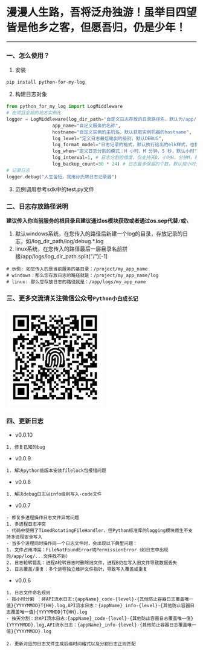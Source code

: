 # 漫漫人生路，吾将泛舟独游！虽举目四望皆是他乡之客，但愿吾归，仍是少年！
---

### 一、怎么使用？
1. 安装
```shell
pip install python-for-my-log
```
2. 构建日志对象
```python
from python_for_my_log import LogMiddleware
# 在项目全局的地方实例化
logger = LogMiddleware(log_dir_path="自定义日志存放的目录路径名，默认为/app/logs/服务名/",
                 app_name="自定义服务的名称",
                 hostname="自定义实例的主机名，默认获取实例机器的hostname",
                 log_level="定义日志最低输出的级别，默认DEBUG",
                 log_format_model="日志记录的格式，默认执行给出的elk样式，也提供default模式，也可自定义",
                 log_when="定义日志分割的模式：H 小时，M 分钟，S 秒，默认小时",
                 log_interval=1, # 日志分割的维度，仅支持天D、小时H，分钟M，秒S
                 log_backup_count=30 * 24) # 日志最多保留的个数，默认按小时分割，保留30天的日志
# 记录日志
logger.debug("人生苦短，我用孙氏牌日志记录器")
```
3. 范例调用参考sdk中的test.py文件

### 二、日志存放路径说明
**建议传入你当前服务的根目录且建议通过os模块获取或者通过os.sep代替`/`或`\`**
1. 默认windows系统，在您传入的路径后新建一个log的目录，存放记录的日志，如/log_dir_path/log/debug.*.log
2. linux系统，在您传入的路径最后一层目录名前拼接/app/logs/log_dir_path.split("/")[-1]
```
# 示例: 如您传入的是当前服务的基目录：/project/my_app_name
# windows：那么您存放日志的路径就是：/project/my_app_name/log
# linux: 那么您存放日志的路径就是：/app/logs/my_app_name
```

### 三、更多交流请关注微信公众号`Python小白成长记`
![](https://raw.githubusercontent.com/Sunxiuwen2018/MyPicGoDir/main/Picture/%E6%88%91%E7%9A%84%E5%85%AC%E4%BC%97%E5%8F%B7.jpg)

### 四、更新日志
- v0.0.10
```
1. 修复已知的bug
```
- v0.0.9
```
1. 解决python低版本安装filelock包报错问题
```
- v0.0.8
```
1. 解决debug日志以info级别写入-code文件
```

- v0.0.7
```
- 修复多进程操作日志文件异常问题
1. 多进程日志冲突
- 代码中使用了TimedRotatingFileHandler，但Python标准库的logging模块原生不支持多进程安全写入
- 当多个进程同时操作同一个日志文件时，会出现以下典型问题：
​1. 文件占用冲突：FileNotFoundError或PermissionError（如日志中出现的/app/log/...文件找不到）
​2. 日志轮转错乱：进程A轮转日志时删除旧文件，进程B仍在写入旧文件导致数据丢失
​3. 日志覆盖/重复：多个进程独立维护文件指针，导致写入覆盖或重复
```

- v0.0.6
```
1. 日志文件命名规则
- 按小时分割 ：非API流水日志:{appName}_code-{level}-{其他防止容器日志覆盖唯一值}{YYYYMMDD}T{HH}.log,API流水日志：{appName}_info-{level}-{其他防止容器日志覆盖唯一值}{YYYYMMDD}T{HH}.log
- 按天分割：非API流水日志:{appName}_code-{level}-{其他防止容器日志覆盖唯一值}{YYYYMMDD}.log,API流水日志：{appName}_info-{level}-{其他防止容器日志覆盖唯一值}{YYYYMMDD}.log

2. 更新对应的日志文件生成后缀时间格式以及分割日志正则匹配
```
